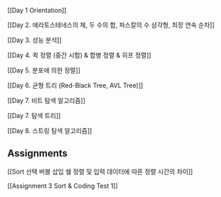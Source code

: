 [[Day 1 Orientation]]

[[Day 2. 에라토스테네스의 체, 두 수의 합, 파스칼의 수 삼각형, 최장 연속 순차]]

[[Day 3. 성능 분석]]

[[Day 4. 퀵 정렬 (중간 시험) & 합병 정렬 & 히프 정렬]]

[[Day 5. 분포에 의한 정렬]]

[[Day 6. 균형 트리 (Red-Black Tree, AVL Tree)]]

[[Day 7. 비트 탐색 알고리즘]]

[[Day 7. 탐색 트리]]

[[Day 8. 스트링 탐색 알고리즘]]





## Assignments

[[Sort 선택  버블  삽입  쉘 정렬 및 입력 데이터에 따른 정렬 시간의 차이]]

[[Assignment 3 Sort & Coding Test 1]]